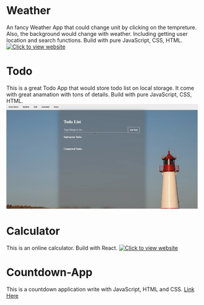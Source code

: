 # Weather
An fancy Weather App that could change unit by clicking on the tempreture. Also, the background would change with weather. Including getting user location and search functions. Build with pure JavaScript, CSS, HTML. 
[![Click to view website](https://github.com/Yutao-Zhou/JaveScript-Apps/blob/main/gif/weather.gif)](https://yutao-zhou.github.io/JaveScript-Apps/html/weather.html)

# Todo
This is a great Todo App that would store todo list on local storage. It come with great anamation with tons of details. Build with pure JavaScript, CSS, HTML.
[![Click to view website](https://github.com/Yutao-Zhou/JaveScript-Apps/blob/main/gif/todo.gif)](https://yutao-zhou.github.io/JaveScript-Apps/html/todo.html)

# Calculator
This is an online calculator. Build with React.
[![Click to view website](https://github.com/Yutao-Zhou/JaveScript-Apps/blob/main/gif/calculator.gif)](https://yutao-zhou.github.io/calculator/)

# Countdown-App
 This is a countdown application write with JavaScript, HTML and CSS. [Link Here](https://yutao-zhou.github.io/JaveScript-Apps/)